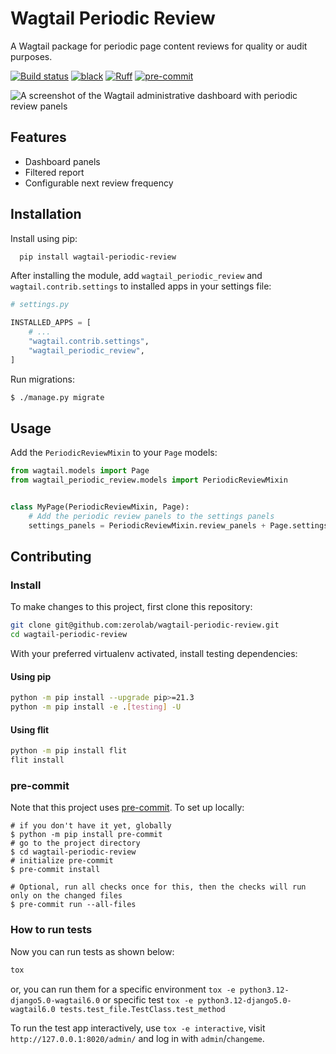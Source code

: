 # Wagtail Periodic Review

A Wagtail package for periodic page content reviews for quality or audit purposes.

[![Build status](https://img.shields.io/github/actions/workflow/status/zerolab/wagtail-periodic-review/test.yml?branch=main)](https://github.com/zerolab/wagtail-periodic-review/actions)
[![black](https://img.shields.io/badge/code%20style-black-000000.svg)](https://github.com/psf/black)
[![Ruff](https://img.shields.io/endpoint?url=https://raw.githubusercontent.com/astral-sh/ruff/main/assets/badge/v2.json)](https://github.com/astral-sh/ruff)
[![pre-commit](https://img.shields.io/badge/pre--commit-enabled-brightgreen?logo=pre-commit&logoColor=white)](https://github.com/pre-commit/pre-commit)

![A screenshot of the Wagtail administrative dashboard with periodic review panels](https://github.com/zerolab/wagtail-periodic-review/raw/main/.github/wagtail-periodic-review.webp)

## Features

- Dashboard panels
- Filtered report
- Configurable next review frequency


## Installation

Install using pip:

```bash
  pip install wagtail-periodic-review
```


After installing the module, add `wagtail_periodic_review` and `wagtail.contrib.settings` to installed apps in your settings file:

```python
# settings.py

INSTALLED_APPS = [
    # ...
    "wagtail.contrib.settings",
    "wagtail_periodic_review",
]
```

Run migrations:

```bash
$ ./manage.py migrate
```


## Usage

Add the `PeriodicReviewMixin` to your `Page` models:

```python
from wagtail.models import Page
from wagtail_periodic_review.models import PeriodicReviewMixin


class MyPage(PeriodicReviewMixin, Page):
    # Add the periodic review panels to the settings panels
    settings_panels = PeriodicReviewMixin.review_panels + Page.settings_panels
```


## Contributing

### Install

To make changes to this project, first clone this repository:

```sh
git clone git@github.com:zerolab/wagtail-periodic-review.git
cd wagtail-periodic-review
```

With your preferred virtualenv activated, install testing dependencies:

#### Using pip

```sh
python -m pip install --upgrade pip>=21.3
python -m pip install -e .[testing] -U
```

#### Using flit

```sh
python -m pip install flit
flit install
```

### pre-commit

Note that this project uses [pre-commit](https://github.com/pre-commit/pre-commit). To set up locally:

```shell
# if you don't have it yet, globally
$ python -m pip install pre-commit
# go to the project directory
$ cd wagtail-periodic-review
# initialize pre-commit
$ pre-commit install

# Optional, run all checks once for this, then the checks will run only on the changed files
$ pre-commit run --all-files
```

### How to run tests

Now you can run tests as shown below:

```sh
tox
```

or, you can run them for a specific environment `tox -e python3.12-django5.0-wagtail6.0` or specific test
`tox -e python3.12-django5.0-wagtail6.0 tests.test_file.TestClass.test_method`

To run the test app interactively, use `tox -e interactive`, visit `http://127.0.0.1:8020/admin/` and log in with `admin`/`changeme`.
